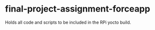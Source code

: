 # final-project-assignment-forceapp
Holds all code and scripts to be included in the RPi yocto build.
